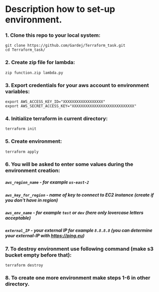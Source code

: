 # Description how to set-up environment.

### 1. Clone this repo to your local system:
```
git clone https://github.com/Gardej/Terraform_task.git
cd Terraform_task/
```
### 2. Create zip file for lambda:
```
zip function.zip lambda.py
```
### 3. Export credentials for your aws account to environment variables:
```
export AWS_ACCESS_KEY_ID="XXXXXXXXXXXXXXXXXX"
export AWS_SECRET_ACCESS_KEY="XXXXXXXXXXXXXXXXXXXXXXXXXXXX"
```
### 4. Initialize terraform in current directory:
```
terraform init
```
### 5. Create environment:
```
terraform apply
```
### 6. You will be asked to enter some values during the environment creation:

##### `aws_region_name`     - for example `us-east-2`
##### `aws_key_for_region`  - name of key to connect to EC2 instance (create if you don't have in region)
##### `aws_env_name`        - for example `test` or `dev` (here only lovercase letters acceptable)
##### `external_IP`         - your external IP for example `8.8.8.8` (you can determine your external-IP with https://ping.eu)

### 7. To destroy environment use following command (make s3 bucket empty before that):
```
terraform destroy
```
### 8. To create one more environment make steps 1-6 in other directory.
 

